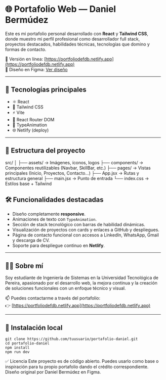 # 🌐 Portafolio Web — Daniel Bermúdez

Este es mi portafolio personal desarrollado con **React** y **Tailwind CSS**, donde muestro mi perfil profesional como desarrollador full stack, proyectos destacados, habilidades técnicas, tecnologías que domino y formas de contacto.


🔗 Versión en línea: [https://portfoliodefdb.netlify.app](https://portfoliodefdb.netlify.app)  
🎨 Diseño en Figma: [Ver diseño](https://www.figma.com/design/5rM7vTTNB97MGbZm5nOskk/PORTFOLIO?node-id=0-1&t=WnSaACJfHt8iPFoa-1)

---

## 🚀 Tecnologías principales

- ⚛️ React
- 💨 Tailwind CSS
- ⚡ Vite
- 🧭 React Router DOM
- 🧠 TypeAnimation
- 🌐 Netlify (deploy)

---

## 🧩 Estructura del proyecto

src/
│
├── assets/ → Imágenes, íconos, logos
├── components/ → Componentes reutilizables (Navbar, SkillBar, etc.)
├── pages/ → Vistas principales (Inicio, Proyectos, Contacto...)
├── App.jsx → Rutas y estructura general
├── main.jsx → Punto de entrada
└── index.css → Estilos base + Tailwind


## 🛠️ Funcionalidades destacadas

- Diseño completamente **responsive**.
- Animaciones de texto con `TypeAnimation`.
- Sección de stack tecnológico con barras de habilidad dinámicas.
- Visualización de proyectos con cards y enlaces a GitHub y despliegues.
- Página de contacto funcional con accesos a LinkedIn, WhatsApp, Gmail y descarga de CV.
- Soporte para despliegue continuo en **Netlify**.

---

## 👨‍💻 Sobre mí

Soy estudiante de Ingeniería de Sistemas en la Universidad Tecnológica de Pereira, apasionado por el desarrollo web, la mejora continua y la creación de soluciones funcionales con un enfoque técnico y visual.

📫 Puedes contactarme a través del portafolio:  
👉 [https://portfoliodefdb.netlify.app](https://portfoliodefdb.netlify.app)

---

## 📂 Instalación local

```
git clone https://github.com/tuusuario/portafolio-daniel.git
cd portafolio-daniel
npm install
npm run dev
```
✅ Licencia
Este proyecto es de código abierto. Puedes usarlo como base o inspiración para tu propio portafolio dando el crédito correspondiente.
Diseño original por Daniel Bermúdez en Figma.

